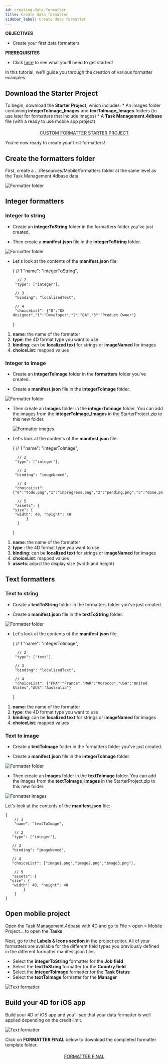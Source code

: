 ```yaml
---
id: creating-data-formatter
title: Create data formatter
sidebar_label: Create data formatter
---
```

<div class = "objectives"> 

**OBJECTIVES**

* Create your first data formatters</div> <div class = "prerequisites"> 

**PREREQUISITES**

* Click [here](prerequisites.html) to see what you'll need to get started!</div> 

In this tutorial, we'll guide you through the creation of various formatter examples.

## Download the Starter Project

To begin, download the **Starter Project**, which includes: * An images folder containing **integerToImage_Images** and **textToImage_Images** folders (to use later for formatters that include images) * A **Task Management.4dbase** file (with a ready to use mobile app project)

<div style="text-align: center; margin-top: 20px">
  <p>
    

<a class="button"
href="../assets/custom-formatter/CustomFormatterStarterProject.zip">CUSTOM FORMATTER STARTER PROJECT</a>

  </p>
</div>

You're now ready to create your first formatters!

## Create the formatters folder

First, create a .../Resources/Mobile/formatters folder at the same level as the Task Management.4dbase data.

![Formatter folder](assets/custom-formatter/formatter-folder.png)

## Integer formatters

### Integer to string

* Create an **integerToString** folder in the formatters folder you've just created.

* Then create a **manifest.json** file in the **integerToString** folder.

![Formatter folder](assets/custom-formatter/formatter-folder-integertostring.png)

* Let's look at the contents of the **manifest.json** file:

    {
        // 1
        "name": "integerToString",
    
        // 2
       "type": ["integer"],
    
       // 3
       "binding": "localizedText",
    
       // 4
       "choiceList": {"0":"UX designer","1":"Developer","2":"QA","3":"Product Owner"}
    }
    

1. **name**: the name of the formatter
2. **type**: the 4D format type you want to use
3. **binding**: can be **localized text** for strings or **imageNamed** for images
4. **choiceList**: mapped values

### Integer to image

* Create an **integerToImage** folder in the **formatters** folder you've created.

* Create a **manifest.json** file in the **integerToImage** folder.

![Formatter folder](assets/custom-formatter/formatter-folder-integertoimage.png)

* Then create an **Images** folder in the **integerToImage** folder. You can add the images from the **integerToImage_Images** in the StarterProject.zip to this new folder.
    
    ![Formatter images](assets/custom-formatter/formatter-images-integertoimage.png)

* Let's look at the contents of the **manifest.json** file:

    {
        // 1
        "name": "integerToImage",
    
        // 2
       "type": ["integer"],
    
        // 3
       "binding": "imageNamed",
    
        // 4 
       "choiceList": {"0":"todo.png","1":"inprogress.png","2":"pending.png","3":"done.png"},
    
        // 5
       "assets": {
      "size": {
       "width": 40, "height": 40
            }
        }
    }
    

1. **name**: the name of the formatter
2. **type** : the 4D format type you want to use 
3. **binding**: can be **localized text** for strings or **imageNamed** for images
4. **choiceList**: mapped values
5. **assets**: adjust the display size (width and height)

## Text formatters

### Text to string

* Create a **textToString** folder in the formatters folder you've just created.

* Create a **manifest.json** file in the **textToString** folder.

![Formatter folder](assets/custom-formatter/formatter-folder-texttostring.png)

* Let's look at the contents of the **manifest.json** file:

    {
        // 1
        "name": "integerToImage",
    
        // 2
       "type": ["text"],
    
       // 3
       "binding": "localizedText",
    
       // 4
       "choiceList": {"FRA":"France","MAR":"Morocco","USA":"United States","AUS":"Australia"}
    }
    

1. **name**: the name of the formatter
2. **type**: the 4D format type you want to use
3. **binding**: can be **localized text** for strings or **imageNamed** for images
4. **choiceList**: mapped values

### Text to image

* Create a **textToImage** folder in the formatters folder you've just created.

* Create a **manifest.json** file in the **integerToImage** folder.

![Formatter folder](assets/custom-formatter/formatter-folder-textToImage.png)

* Then create an **Images** folder in the **textToImage** folder. You can add the images from the **textToImage_Images** in the StarterProject.zip to this new folder.

![Formatter images](assets/custom-formatter/formatter-images-textToImage.png)

Let's look at the contents of the **manifest.json** file:

    {
        // 1
        "name": "textToImage",
    
        // 2
       "type": ["integer"],
    
       // 3
       "binding": "imageNamed",
    
       // 4
       "choiceList": ["image1.png","image2.png","image3.png"],
    
        // 5
       "assets": {
      "size": {
       "width": 40, "height": 40
            }
        }
    }
    

## Open mobile project

Open the Task Management.4dbase with 4D and go to File > open > Mobile Project... to open the **Tasks**

Next, go to the **Labels & Icons section** in the project editor. All of your formatters are available for the different field types you previously defined in the different formatter manifest.json files:

* Select the **integerToString** formatter for the **Job field**
* Select the **textToString** formatter for the **Country field**
* Select the **integerToImage** formatter for the **Task Status**
* Select the **textToImage** formatter for the **Manager**

![Text formatter](assets/custom-formatter/formatters-icons-&-labels.png)

## Build your 4D for iOS app

Build your 4D of iOS app and you'll see that your data formatter is well applied depending on the credit limit.

![Text formatter](assets/custom-formatter/formatters-final-result.png)

Click on **FORMATTER FINAL** below to download the completed formatter template folder.

<div style="text-align: center; margin-top: 20px">
  <p>
    

<a class="button"
href="../assets/custom-formatter/CustomFormattersFinalProject.zip">FORMATTER FINAL</a>

  </p>
</div>